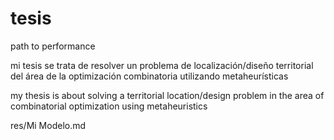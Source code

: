 # tesis
path to performance

mi tesis se trata de resolver un problema de localización/diseño territorial del área de la optimización combinatoria utilizando metaheurísticas

my thesis is about solving a territorial location/design problem in the area of combinatorial optimization using metaheuristics

res/Mi Modelo.md
